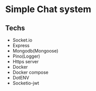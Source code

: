 # Simple Chat system
## Techs
- Socket.io
- Express
- Mongodb(Mongoose)
- Pino(Logger)
- Https server
- Docker
- Docker compose
- DotENV
- Socketio-jwt